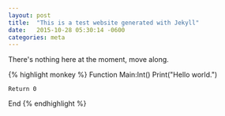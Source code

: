 ```yaml
---
layout: post
title:  "This is a test website generated with Jekyll"
date:   2015-10-28 05:30:14 -0600
categories: meta
---
```

There's nothing here at the moment, move along.

{% highlight monkey %}
Function Main:Int()
	Print("Hello world.")

	Return 0
End
{% endhighlight %}
